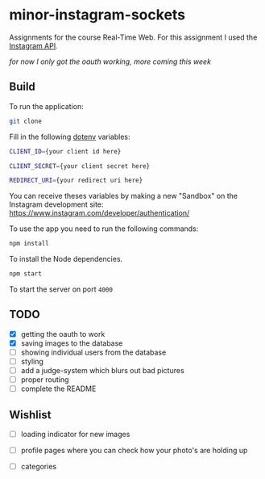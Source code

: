 # minor-instagram-sockets
Assignments for the course Real-Time Web. For this assignment I used the <a href="https://www.instagram.com/developer/">Instagram API</a>.

_for now I only got the oauth working, more coming this week_

## Build
To run the application:
```bash
git clone
```

Fill in the following <a href="https://www.npmjs.com/package/dotenv">dotenv</a> variables:  

```bash
CLIENT_ID={your client id here}
```  
```bash
CLIENT_SECRET={your client secret here}
```  
```bash
REDIRECT_URI={your redirect uri here}
```  

You can receive theses variables by making a new "Sandbox" on the Instagram development site:  
<a href="https://www.instagram.com/developer/authentication/">https://www.instagram.com/developer/authentication/</a>  
  
To use the app you need to run the following commands:  
```bash
npm install
```
To install the Node dependencies.
```bash
npm start
```  
To start the server on port `4000`  

## TODO
-  [x] getting the oauth to work
-  [x] saving images to the database
-  [ ] showing individual users from the database
-  [ ] styling
-  [ ] add a judge-system which blurs out bad pictures
-  [ ] proper routing
-  [ ] complete the README

## Wishlist
-  [ ] loading indicator for new images
-  [ ] profile pages where you can check how your photo's are holding up
-  [ ] categories


